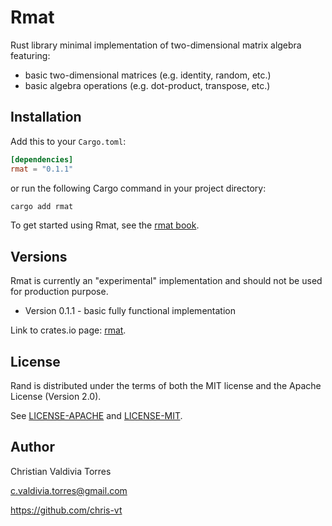 # Rmat
Rust library minimal implementation of two-dimensional matrix algebra featuring:
- basic two-dimensional matrices (e.g. identity, random, etc.)
- basic algebra operations (e.g. dot-product, transpose, etc.)

## Installation
Add this to your `Cargo.toml`:

```toml
[dependencies]
rmat = "0.1.1"
```

or run the following Cargo command in your project directory:

```rust
cargo add rmat
```

To get started using Rmat, see the [rmat book](https://docs.rs/rmat/0.1.1/rmat/).

## Versions

Rmat is currently an "experimental" implementation and should not be used for production purpose. 

- Version 0.1.1 - basic fully functional implementation

Link to crates.io page: [rmat](https://crates.io/crates/rmat).

## License

Rand is distributed under the terms of both the MIT license and the
Apache License (Version 2.0).

See [LICENSE-APACHE](LICENSE-APACHE.txt) and [LICENSE-MIT](LICENSE-MIT.txt).

## Author

Christian Valdivia Torres

c.valdivia.torres@gmail.com

https://github.com/chris-vt



